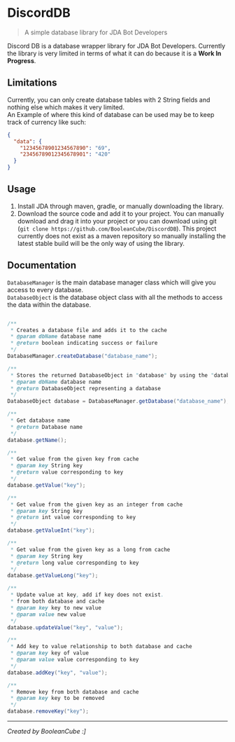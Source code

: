 # DiscordDB
> A simple database library for JDA Bot Developers

Discord DB is a database wrapper library for JDA Bot Developers. Currently the library is very limited in terms of what it can do because it is a **Work In Progress**.

## Limitations
Currently, you can only create database tables with 2 String fields and nothing else which makes it very limited. <br>
An Example of where this kind of database can be used may be to keep track of currency like such:
```json
{
  "data": {
    "12345678901234567890": "69",
    "23456789012345678901": "420"
  }
}
```

## Usage
1. Install JDA through maven, gradle, or manually downloading the library.
2. Download the source code and add it to your project. You can manually download and drag it into your project or you can download using git (`git clone https://github.com/BooleanCube/DiscordDB`). This project currently does not exist as a maven repository so manually installing the latest stable build will be the only way of using the library.

## Documentation
`DatabaseManager` is the main database manager class which will give you access to every database. <br>
`DatabaseObject` is the database object class with all the methods to access the data within the database.

```java

/**
 * Creates a database file and adds it to the cache
 * @param dbName database name
 * @return boolean indicating success or failure
 */
DatabaseManager.createDatabase("database_name");

/**
 * Stores the returned DatabaseObject in "database" by using the "database_name"
 * @param dbName database name
 * @return DatabaseObject representing a database
 */
DatabaseObject database = DatabaseManager.getDatabase("database_name");

/**
 * Get database name
 * @return Database name
 */
database.getName();

/**
 * Get value from the given key from cache
 * @param key String key
 * @return value corresponding to key
 */
database.getValue("key");

/**
 * Get value from the given key as an integer from cache
 * @param key String key
 * @return int value corresponding to key
 */
database.getValueInt("key");

/**
 * Get value from the given key as a long from cache
 * @param key String key
 * @return long value corresponding to key
 */
database.getValueLong("key");

/**
 * Update value at key, add if key does not exist.
 * from both database and cache
 * @param key key to new value
 * @param value new value
 */
database.updateValue("key", "value");

/**
 * Add key to value relationship to both database and cache
 * @param key key of value
 * @param value value corresponding to key
 */
database.addKey("key", "value");

/**
 * Remove key from both database and cache
 * @param key key to be removed
 */
database.removeKey("key");

```

----

*Created by BooleanCube :]*
